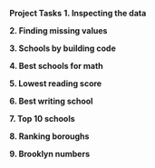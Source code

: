 
**Project Tasks**
**1. Inspecting the data**

**2. Finding missing values**

**3. Schools by building code**

**4. Best schools for math**

**5. Lowest reading score**

**6. Best writing school**

**7. Top 10 schools**

**8. Ranking boroughs**

**9. Brooklyn numbers**
